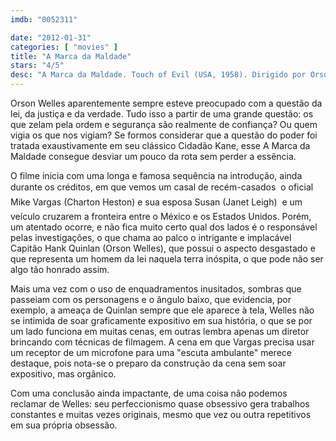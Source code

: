 ```yaml
---
imdb: "0052311"

date: "2012-01-31"
categories: [ "movies" ]
title: "A Marca da Maldade"
stars: "4/5"
desc: "A Marca da Maldade. Touch of Evil (USA, 1958). Dirigido por Orson Welles. Escrito por Orson Welles, Whit Masterson, Franklin Coen, Paul Monash. Com Charlton Heston, Janet Leigh, Orson Welles, Joseph Calleia, Akim Tamiroff, Joanna Moore, Ray Collins, Dennis Weaver, Valentin de Vargas."
---
```

Orson Welles aparentemente sempre esteve preocupado com a questão da lei, da justiça e da verdade. Tudo isso a partir de uma grande questão: os que zelam pela ordem e segurança são realmente de confiança? Ou quem vigia os que nos vigiam? Se formos considerar que a questão do poder foi tratada exaustivamente em seu clássico Cidadão Kane, esse A Marca da Maldade consegue desviar um pouco da rota sem perder a essência.

O filme inicia com uma longa e famosa sequência na introdução, ainda durante os créditos, em que vemos um casal de recém-casados  o oficial Mike Vargas (Charton Heston) e sua esposa Susan (Janet Leigh)  e um veículo cruzarem a fronteira entre o México e os Estados Unidos. Porém, um atentado ocorre, e não fica muito certo qual dos lados é o responsável pelas investigações, o que chama ao palco o intrigante e implacável Capitão Hank Quinlan (Orson Welles), que possui o aspecto desgastado e que representa um homem da lei naquela terra inóspita, o que pode não ser algo tão honrado assim.

Mais uma vez com o uso de enquadramentos inusitados, sombras que passeiam com os personagens e o ângulo baixo, que evidencia, por exemplo, a ameaça de Quinlan sempre que ele aparece à tela, Welles não se intimida de soar graficamente expositivo em sua história, o que se por um lado funciona em muitas cenas, em outras lembra apenas um diretor brincando com técnicas de filmagem. A cena em que Vargas precisa usar um receptor de um microfone para uma "escuta ambulante" merece destaque, pois nota-se o preparo da construção da cena sem soar expositivo, mas orgânico.

Com uma conclusão ainda impactante, de uma coisa não podemos reclamar de Welles: seu perfeccionismo quase obsessivo gera trabalhos constantes e muitas vezes originais, mesmo que vez ou outra repetitivos em sua própria obsessão.

